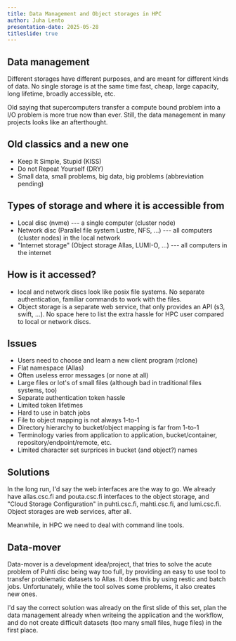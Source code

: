 ```yaml
---
title: Data Management and Object storages in HPC
author: Juha Lento
presentation-date: 2025-05-28
titleslide: true
---
```


## Data management

Different storages have different purposes, and are meant for different kinds of data.
No single storage is at the same time fast, cheap, large capacity, long lifetime,
broadly accessible, etc.

Old saying that supercomputers transfer a compute bound problem into a I/O problem
is more true now than ever. Still, the data management in many projects looks like an
afterthought.

## Old classics and a new one

- Keep It Simple, Stupid (KISS)
- Do not Repeat Yourself (DRY)
- Small data, small problems, big data, big problems (abbreviation pending)

## Types of storage and where it is accessible from

- Local disc (nvme) --- a single computer (cluster node)
- Network disc (Parallel file system Lustre, NFS, ...) --- all computers (cluster nodes) in the local network
- "Internet storage" (Object storage Allas, LUMI-O, ...) --- all computers in the internet

## How is it accessed?

- local and network discs look like posix file systems. No separate authentication,
  familiar commands to work with the files.
- Object storage is a separate web service, that only provides an API (s3, swift, ...). No space here to list
  the extra hassle for HPC user compared to local or network discs.

## Issues

- Users need to choose and learn a new client program (rclone)
- Flat namespace (Allas)
- Often useless error messages (or none at all)
- Large files or lot's of small files (although bad in traditional files systems, too)
- Separate authentication token hassle
- Limited token lifetimes
- Hard to use in batch jobs
- File to object mapping is not always 1-to-1
- Directory hierarchy to bucket/object mapping is far from 1-to-1
- Terminology varies from application to application, bucket/container, repository/endpoint/remote, etc.
- Limited character set surprices in bucket (and object?) names
  
## Solutions

In the long run, I'd say the web interfaces are the way to go. We already have allas.csc.fi and
pouta.csc.fi interfaces to the object storage, and "Cloud Storage Configuration" in puhti.csc.fi,
mahti.csc.fi, and lumi.csc.fi. Object storages are web services, after all.

Meanwhile, in HPC we need to deal with command line tools.

## Data-mover

Data-mover is a development idea/project, that tries to solve the acute problem of Puhti disc being way too
full, by providing an easy to use tool to transfer problematic datasets to Allas. It does this by using
restic and batch jobs. Unfortunately, while the tool solves some problems, it also creates new ones.

I'd say the correct solution was already on the first slide of this set, plan the data management already
when writeing the application and the workflow, and do not create difficult datasets (too many small
files, huge files) in the first place.
